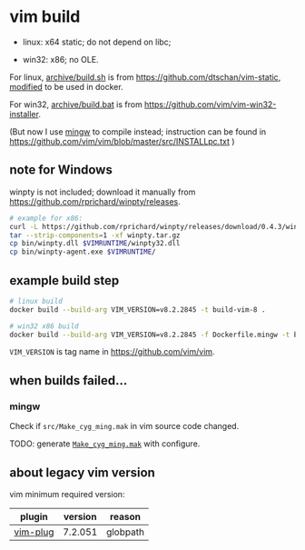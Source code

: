 # vim build

- linux: x64 static; do not depend on libc;

- win32: x86; no OLE.

For linux,
[archive/build.sh](archive/build.sh) is from <https://github.com/dtschan/vim-static>,
[modified](Dockerfile) to be used in docker.

For win32,
[archive/build.bat](archive/build.bat) is from <https://github.com/vim/vim-win32-installer>.

(But now I use [mingw](Dockerfile.mingw) to compile instead; instruction can be found in
<https://github.com/vim/vim/blob/master/src/INSTALLpc.txt>
)

## note for Windows

winpty is not included; download it manually from
<https://github.com/rprichard/winpty/releases>.

```sh
# example for x86:
curl -L https://github.com/rprichard/winpty/releases/download/0.4.3/winpty-0.4.3-msys2-2.7.0-ia32.tar.gz -o winpty.tar.gz
tar --strip-components=1 -xf winpty.tar.gz
cp bin/winpty.dll $VIMRUNTIME/winpty32.dll
cp bin/winpty-agent.exe $VIMRUNTIME/
```

## example build step

```sh
# linux build
docker build --build-arg VIM_VERSION=v8.2.2845 -t build-vim-8 .

# win32 x86 build
docker build --build-arg VIM_VERSION=v8.2.2845 -f Dockerfile.mingw -t build-vim-8-win32 .
```

`VIM_VERSION` is tag name in <https://github.com/vim/vim>.


## when builds failed...

### mingw

Check if `src/Make_cyg_ming.mak` in vim source code changed.

TODO: generate [`Make_cyg_ming.mak`](Make_cyg_ming.mak) with configure.

## about legacy vim version

vim minimum required version:

|plugin|version|reason|
|---|---|---|
|[vim-plug](https://github.com/junegunn/vim-plug) | 7.2.051 | globpath |
